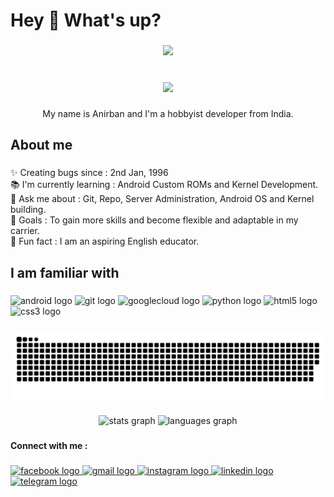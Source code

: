 <h1 align="left">Hey 👋 What's up?</h1>

###

<div align="center">
  <img src="https://visitor-badge.laobi.icu/badge?page_id=SageOfD6Path.SageOfD6Path&right_color=aqua&left_text=Visitor"  />
</div>

###

<br clear="both">

<div align="center">
  <img height="200" src="https://media4.giphy.com/media/1GEATImIxEXVR79Dhk/giphy.gif?cid=ecf05e47kcoawd6wothulw5cuwbshz6bhfxeofei0hmqfsfu&rid=giphy.gif&ct=g"  />
</div>

###

<p align="center">My name is Anirban and I'm a hobbyist developer from India.</p>

###

<h2 align="left">About me</h2>

###

<p align="left">✨ Creating bugs since : 2nd Jan, 1996<br>📚 I'm currently learning : Android Custom ROMs and Kernel Development.<br> 💬 Ask me about : Git, Repo, Server Administration, Android OS and Kernel building.<br>🎯 Goals : To gain more skills and become flexible and adaptable in my carrier.<br>🎲 Fun fact : I am an aspiring English educator.</p>

###

<h2 align="left">I am familiar with</h2>

###

<div align="left">
  <img src="https://cdn.jsdelivr.net/gh/devicons/devicon/icons/android/android-original.svg" height="25" width="35" alt="android logo"  />
  <img src="https://cdn.jsdelivr.net/gh/devicons/devicon/icons/git/git-original.svg" height="25" width="35" alt="git logo"  />
  <img src="https://cdn.jsdelivr.net/gh/devicons/devicon/icons/googlecloud/googlecloud-original.svg" height="25" width="35" alt="googlecloud logo"  />
  <img src="https://cdn.jsdelivr.net/gh/devicons/devicon/icons/python/python-original.svg" height="25" width="35" alt="python logo"  />
  <img src="https://cdn.jsdelivr.net/gh/devicons/devicon/icons/html5/html5-original.svg" height="25" width="35" alt="html5 logo"  />
  <img src="https://cdn.jsdelivr.net/gh/devicons/devicon/icons/css3/css3-original.svg" height="25" width="35" alt="css3 logo"  />
</div>

###

<img src="https://github.com/SageOfD6Path/SageOfD6Path/blob/output/snake.svg" alt="Snake animation" />

###

<div align="center">
  <img src="https://github-readme-stats.vercel.app/api?hide_title=false&hide_rank=false&show_icons=true&include_all_commits=true&count_private=true&disable_animations=false&theme=rose_pine&locale=en&hide_border=false&username=SageOfD6Path" height="150" alt="stats graph"  />
  <img src="https://github-readme-stats.vercel.app/api/top-langs?locale=en&hide_title=false&layout=compact&card_width=320&langs_count=5&theme=dracula&hide_border=false&username=SageOfD6Path" height="150" alt="languages graph"  />
</div>

###

<h4 align="left">Connect with me :</h4>

###

<div align="left">
  <a href="https://www.facebook.com/ImVutu" target="_blank">
    <img src="https://raw.githubusercontent.com/maurodesouza/profile-readme-generator/master/src/assets/icons/social/facebook/default.svg" width="35" height="25" alt="facebook logo"  />
  </a>
  <a href="mailto:mail2anirban95@gmail.com" target="_blank">
    <img src="https://raw.githubusercontent.com/maurodesouza/profile-readme-generator/master/src/assets/icons/social/gmail/default.svg" width="35" height="25" alt="gmail logo"  />
  </a>
  <a href="https://www.instagram.com/sageofd6path/" target="_blank">
    <img src="https://raw.githubusercontent.com/maurodesouza/profile-readme-generator/master/src/assets/icons/social/instagram/default.svg" width="35" height="25" alt="instagram logo"  />
  </a>
  <a href="https://www.linkedin.com/in/anirbanmandal1996/" target="_blank">
    <img src="https://raw.githubusercontent.com/maurodesouza/profile-readme-generator/master/src/assets/icons/social/linkedin/default.svg" width="35" height="25" alt="linkedin logo"  />
  </a>
  <a href="https://t.me/SageOfD6Path" target="_blank">
    <img src="https://raw.githubusercontent.com/maurodesouza/profile-readme-generator/master/src/assets/icons/social/telegram/default.svg" width="35" height="25" alt="telegram logo"  />
  </a>
</div>

###
